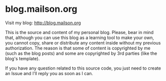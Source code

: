 # blog.mailson.org

Visit my blog: <http://blog.mailson.org>

This is the source and content of my personal blog. Please, bear in mind that,
although you can use this blog as a learning tool to make your own, you cannot
copy, share or distribute any content inside without my previous authorization.
The reason is that some of content is copyrighted by me (such as the blog posts)
and some are copyrighted by 3rd parties (like the blog's template).

If you have any question related to this source code, you just need to create an
Issue and I'll reply you as soon as I can.
